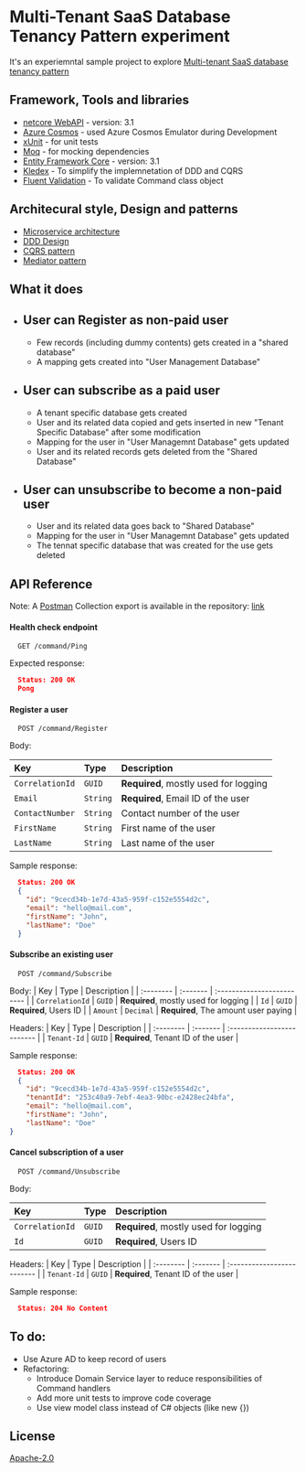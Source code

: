 
# Multi-Tenant SaaS Database Tenancy Pattern experiment

It's an experiemntal sample project to explore [Multi-tenant SaaS database tenancy pattern](https://docs.microsoft.com/en-us/azure/azure-sql/database/saas-tenancy-app-design-patterns)

## Framework, Tools and libraries

- [netcore WebAPI](https://docs.microsoft.com/en-us/aspnet/core/tutorials/first-web-api?view=aspnetcore-3.1&tabs=visual-studio) - version: 3.1
- [Azure Cosmos](https://docs.microsoft.com/en-us/azure/cosmos-db/introduction) - used Azure Cosmos Emulator during Development
- [xUnit](https://xunit.net/) - for unit tests
- [Moq](https://www.moqthis.com/moq4/) - for mocking dependencies
- [Entity Framework Core](https://docs.microsoft.com/en-us/ef/core/) - version: 3.1
- [Kledex](https://lucabriguglia.github.io/Kledex/) - To simplify the implemnetation of DDD and CQRS
- [Fluent Validation](https://fluentvalidation.net/) - To validate Command class object

## Architecural style, Design and patterns
- [Microservice architecture](https://microservices.io/)
- [DDD Design](https://docs.microsoft.com/en-us/dotnet/architecture/microservices/microservice-ddd-cqrs-patterns/ddd-oriented-microservice)
- [CQRS pattern](https://martinfowler.com/bliki/CQRS.html)
- [Mediator pattern](https://refactoring.guru/design-patterns/mediator)


## What it does

- User can Register as non-paid user
    -
    - Few records (including dummy contents) gets created in a "shared database"
    - A mapping gets created into "User Management Database"
- User can subscribe as a paid user
    -
    - A tenant specific database gets created
    - User and its related data copied and gets inserted in new "Tenant Specific Database" after some modification 
    - Mapping for the user in "User Managemnt Database" gets updated
    - User and its related records gets deleted from the "Shared Database"
- User can unsubscribe to become a non-paid user
    -
    - User and its related data goes back to "Shared Database"
    - Mapping for the user in "User Managemnt Database" gets updated
    - The tennat specific database that was created for the use gets deleted


## API Reference
  Note: A [Postman](https://www.postman.com/) Collection export is available in the repository: [link](https://github.com/AmjadHossainRahat/multi-tenancy/blob/main/MultiTenant.SaaS.DatabaseTenancy.Pattern.Sample.postman_collection.json)

#### Health check endpoint

```http
  GET /command/Ping
```

Expected response:
```json
  Status: 200 OK
  Pong
```

#### Register a user

```http
  POST /command/Register
```

Body:

| Key | Type     | Description                |
| :-------- | :------- | :------------------------- |
| `CorrelationId` | `GUID` | **Required**, mostly used for logging |
| `Email` | `String` | **Required**, Email ID of the user |
| `ContactNumber` | `String` | Contact number of the user |
| `FirstName` | `String` | First name of the user |
| `LastName` | `String` | Last name of the user |

Sample response:
```json
  Status: 200 OK
  {
    "id": "9cecd34b-1e7d-43a5-959f-c152e5554d2c",
    "email": "hello@mail.com",
    "firstName": "John",
    "lastName": "Doe"
  }
```

#### Subscribe an existing user

```http
  POST /command/Subscribe
```

Body:
| Key | Type     | Description                |
| :-------- | :------- | :------------------------- |
| `CorrelationId` | `GUID` | **Required**, mostly used for logging |
| `Id` | `GUID` | **Required**, Users ID |
| `Amount` | `Decimal` | **Required**, The amount user paying |

Headers:
| Key | Type     | Description                |
| :-------- | :------- | :------------------------- |
| `Tenant-Id` | `GUID` | **Required**, Tenant ID of the user |

Sample response:
```json
  Status: 200 OK
  {
    "id": "9cecd34b-1e7d-43a5-959f-c152e5554d2c",
    "tenantId": "253c40a9-7ebf-4ea3-90bc-e2428ec24bfa",
    "email": "hello@mail.com",
    "firstName": "John",
    "lastName": "Doe"
}
```

#### Cancel subscription of a user

```http
  POST /command/Unsubscribe
```

Body:

| Key | Type     | Description                |
| :-------- | :------- | :------------------------- |
| `CorrelationId` | `GUID` | **Required**, mostly used for logging |
| `Id` | `GUID` | **Required**, Users ID |

Headers:
| Key | Type     | Description                |
| :-------- | :------- | :------------------------- |
| `Tenant-Id` | `GUID` | **Required**, Tenant ID of the user |

Sample response:
```json
  Status: 204 No Content
```

## To do:
- Use Azure AD to keep record of users
- Refactoring:
  - Introduce Domain Service layer to reduce responsibilities of Command handlers
  - Add more unit tests to improve code coverage
  - Use view model class instead of C# objects (like new {})

## License

[Apache-2.0](https://licenses.nuget.org/Apache-2.0)
